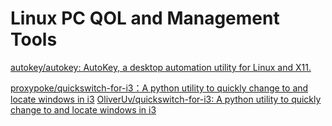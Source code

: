 # Linux PC QOL and Management Tools

[autokey/autokey: AutoKey, a desktop automation utility for Linux and X11.](https://github.com/autokey/autokey?tab=readme-ov-file#documentation)


[proxypoke/quickswitch-for-i3：A python utility to quickly change to and locate windows in i3](https://github.com/proxypoke/quickswitch-for-i3)
[OliverUv/quickswitch-for-i3: A python utility to quickly change to and locate windows in i3](https://github.com/OliverUv/quickswitch-for-i3/)

